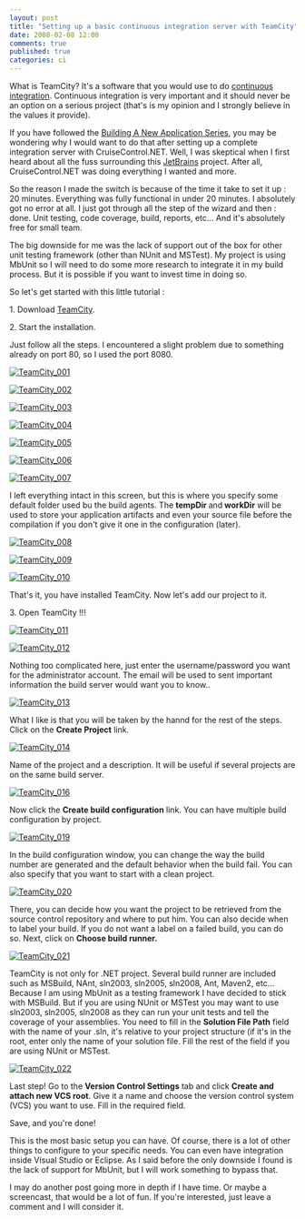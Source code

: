 ```yaml
---
layout: post
title: "Setting up a basic continuous integration server with TeamCity"
date: 2008-02-08 12:00
comments: true
published: true
categories: ci 
---
```


 <p>What is TeamCity? It's a software that you would use to do <a href="http://martinfowler.com/articles/continuousIntegration.html" target="_blank">continuous integration</a>. Continuous integration is very important and it should never be an option on a serious project (that's is my opinion and I strongly believe in the values it provide).</p>
<p>If you have followed the <a href="http://sebastienlachance.com/building-a-new-application-series/" target="_blank">Building A New Application Series</a>, you may be wondering why I would want to do that after setting up a complete integration server with CruiseControl.NET. Well, I was skeptical when I first heard about all the fuss surrounding this <a href="http://www.jetbrains.com/" target="_blank">JetBrains</a> project. After all, CruiseControl.NET was doing everything I wanted and more.</p>
<p>So the reason I made the switch is because of the time it take to set it up : 20 minutes. Everything was fully functional in under 20 minutes. I absolutely got no error at all. I just got through all the step of the wizard and then : done. Unit testing, code coverage, build, reports, etc... And it's absolutely free for small team.</p>
<p>The big downside for me was the lack of support out of the box for other unit testing framework (other than NUnit and MSTest). My project is using MbUnit so I will need to do some more research to integrate it in my build process. But it is possible if you want to invest time in doing so.</p>
<p>So let's get started with this little tutorial :</p>
<p>1. Download <a href="http://www.jetbrains.com/teamcity/" target="_blank">TeamCity</a>.</p>
<p>2. Start the installation.</p>
<p>Just follow all the steps. I encountered a slight problem due to something already on port 80, so I used the port 8080.</p>
<p><a title="TeamCity_001" href="http://www.flickr.com/photos/63483657@N00/2246121387/"><img src="http://static.flickr.com/2295/2246121387_bf1eaae094.jpg" border="0" alt="TeamCity_001"></a></p>
<p><a title="TeamCity_002" href="http://www.flickr.com/photos/63483657@N00/2246121389/"><img src="http://static.flickr.com/2366/2246121389_06f17f5d5e.jpg" border="0" alt="TeamCity_002"></a></p>
<p><a title="TeamCity_003" href="http://www.flickr.com/photos/63483657@N00/2246121395/"><img src="http://static.flickr.com/2391/2246121395_a81b1d955c.jpg" border="0" alt="TeamCity_003"></a></p>
<p><a title="TeamCity_004" href="http://www.flickr.com/photos/63483657@N00/2246121397/"><img src="http://static.flickr.com/2266/2246121397_d27ffa9754.jpg" border="0" alt="TeamCity_004"></a></p>
<p><a title="TeamCity_005" href="http://www.flickr.com/photos/63483657@N00/2246121399/"><img src="http://static.flickr.com/2164/2246121399_a18dd1cc62.jpg" border="0" alt="TeamCity_005"></a></p>
<p><a title="TeamCity_006" href="http://www.flickr.com/photos/63483657@N00/2246121401/"><img src="http://static.flickr.com/2345/2246121401_5db16b8ce5.jpg" border="0" alt="TeamCity_006"></a></p>
<p><a title="TeamCity_007" href="http://www.flickr.com/photos/63483657@N00/2246123377/"><img src="http://static.flickr.com/2175/2246123377_676d0d312b.jpg" border="0" alt="TeamCity_007"></a></p>
<p>I left everything intact in this screen, but this is where you specify some default folder used bu the build agents. The <strong>tempDir </strong>and<strong> workDir</strong> will be used to store your application artifacts and even your source file before the compilation if you don't give it one in the configuration (later).</p>
<p><a title="TeamCity_008" href="http://www.flickr.com/photos/63483657@N00/2246123379/"><img src="http://static.flickr.com/2064/2246123379_b4b8438c38.jpg" border="0" alt="TeamCity_008"></a></p>
<p><a title="TeamCity_009" href="http://www.flickr.com/photos/63483657@N00/2246123381/"><img src="http://static.flickr.com/2389/2246123381_34aa922d4a.jpg" border="0" alt="TeamCity_009"></a></p>
<p><a title="TeamCity_010" href="http://www.flickr.com/photos/63483657@N00/2246123385/"><img src="http://static.flickr.com/2295/2246123385_74a8416c54.jpg" border="0" alt="TeamCity_010"></a></p>
<p>That's it, you have installed TeamCity. Now let's add our project to it.</p>
<p>3. Open TeamCity !!!</p>
<p><a title="TeamCity_011" href="http://www.flickr.com/photos/63483657@N00/2246123387/"><img src="http://static.flickr.com/2410/2246123387_81dfdba0b9.jpg" border="0" alt="TeamCity_011"></a></p>
<p><a title="TeamCity_012" href="http://www.flickr.com/photos/63483657@N00/2246123391/"><img src="http://static.flickr.com/2087/2246123391_e1d68c0e3f.jpg" border="0" alt="TeamCity_012"></a></p>
<p>Nothing too complicated here, just enter the username/password you want for the administrator account. The email will be used to sent important information the build server would want you to know..</p>
<p><a title="TeamCity_013" href="http://www.flickr.com/photos/63483657@N00/2246920958/"><img src="http://static.flickr.com/2136/2246920958_abb96960eb.jpg" border="0" alt="TeamCity_013"></a></p>
<p>What I like is that you will be taken by the hannd for the rest of the steps. Click on the <strong>Create Project</strong> link.</p>
<p><a title="TeamCity_014" href="http://www.flickr.com/photos/63483657@N00/2246920960/"><img src="http://static.flickr.com/2070/2246920960_202f0716f0.jpg" border="0" alt="TeamCity_014"></a></p>
<p>Name of the project and a description. It will be useful if several projects are on the same build server.</p>
<p><a title="TeamCity_016" href="http://www.flickr.com/photos/63483657@N00/2246920966/"><img src="http://static.flickr.com/2098/2246920966_e3a40f81d3.jpg" border="0" alt="TeamCity_016"></a></p>
<p>Now click the <strong>Create build configuration</strong> link. You can have multiple build configuration by project.</p>
<p><a title="TeamCity_019" href="http://www.flickr.com/photos/63483657@N00/2246989440/"><img src="http://static.flickr.com/2191/2246989440_434968e2cb.jpg" border="0" alt="TeamCity_019"></a></p>
<p>In the build configuration window, you can change the way the build number are generated and the default behavior when the build fail. You can also specify that you want to start with a clean project.</p>
<p><a title="TeamCity_020" href="http://www.flickr.com/photos/63483657@N00/2246989444/"><img src="http://static.flickr.com/2210/2246989444_fdf5ddc886.jpg" border="0" alt="TeamCity_020"></a></p>
<p>There, you can decide how you want the project to be retrieved from the source control repository and where to put him. You can also decide when to label your build. If you do not want a label on a failed build, you can do so. Next, click on <strong>Choose build runner.</strong></p>
<p><a title="TeamCity_021" href="http://www.flickr.com/photos/63483657@N00/2246989450/"><img src="http://static.flickr.com/2062/2246989450_83d90c26fc.jpg" border="0" alt="TeamCity_021"></a></p>
<p>TeamCity is not only for .NET project. Several build runner are included such as MSBuild, NAnt, sln2003, sln2005, sln2008, Ant, Maven2, etc... Because I am using MbUnit as a testing framework I have decided to stick with MSBuild. But if you are using NUnit or MSTest you may want to use sln2003, sln2005, sln2008 as they can run your unit tests and tell the coverage of your assemblies. You need to fill in the <strong>Solution File Path</strong> field with the name of your .sln, it's relative to your project structure (if it's in the root, enter only the name of your solution file. Fill the rest of the field if you are using NUnit or MSTest.</p>
<p><a title="TeamCity_022" href="http://www.flickr.com/photos/63483657@N00/2246989456/"><img src="http://static.flickr.com/2237/2246989456_ca5e393444.jpg" border="0" alt="TeamCity_022"></a></p>
<p>Last step! Go to the <strong>Version Control Settings</strong> tab and click <strong>Create and attach new VCS root</strong>. Give it a name and choose the version control system (VCS) you want to use. Fill in the required field.</p>
<p>Save, and you're done!</p>
<p>This is the most basic setup you can have. Of course, there is a lot of other things to configure to your specific needs. You can even have integration inside Visual Studio or Eclipse. As I said before the only downside I found is the lack of support for MbUnit, but I will work something to bypass that.</p>
<p>I may do another post going more in depth if I have time. Or maybe a screencast, that would be a lot of fun. If you're interested, just leave a comment and I will consider it.</p>

